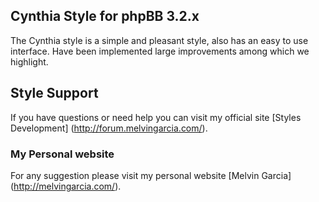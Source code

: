 ## Cynthia Style for phpBB 3.2.x

The Cynthia style is a simple and pleasant style, also has an easy to use interface.
Have been implemented large improvements among which we highlight.

## Style Support

If you have questions or need help you can visit my official site [Styles Development] (http://forum.melvingarcia.com/).

### My Personal website

For any suggestion please visit my personal website [Melvin Garcia] (http://melvingarcia.com/).
